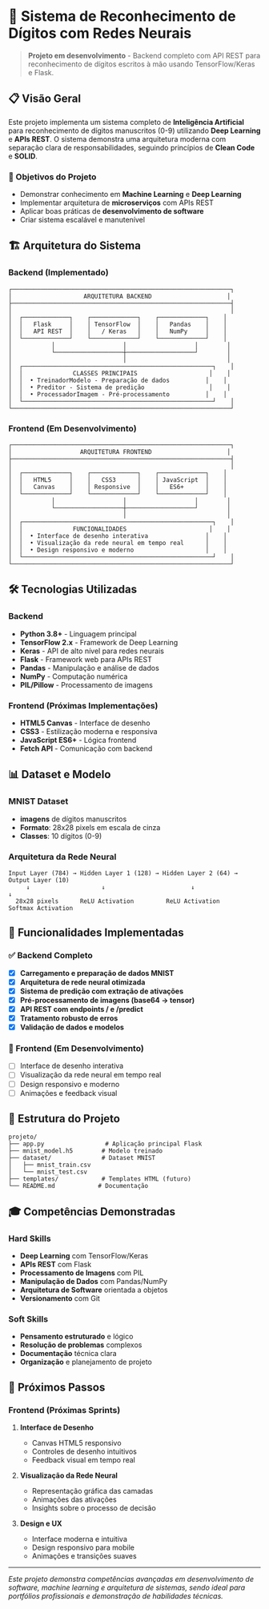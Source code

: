 # 🤖 Sistema de Reconhecimento de Dígitos com Redes Neurais

> **Projeto em desenvolvimento** - Backend completo com API REST para reconhecimento de dígitos escritos à mão usando TensorFlow/Keras e Flask.

## 📋 Visão Geral

Este projeto implementa um sistema completo de **Inteligência Artificial** para reconhecimento de dígitos manuscritos (0-9) utilizando **Deep Learning** e **APIs REST**. O sistema demonstra uma arquitetura moderna com separação clara de responsabilidades, seguindo princípios de **Clean Code** e **SOLID**.

### 🎯 Objetivos do Projeto

- Demonstrar conhecimento em **Machine Learning** e **Deep Learning**
- Implementar arquitetura de **microserviços** com APIs REST
- Aplicar boas práticas de **desenvolvimento de software**
- Criar sistema escalável e manutenível

## 🏗️ Arquitetura do Sistema

### Backend (Implementado)
```
┌─────────────────────────────────────────────────────────────┐
│                    ARQUITETURA BACKEND                     │
├─────────────────────────────────────────────────────────────┤
│                                                             │
│  ┌─────────────┐    ┌─────────────┐    ┌─────────────┐    │
│  │   Flask     │    │ TensorFlow  │    │   Pandas    │    │
│  │   API REST  │    │   / Keras   │    │   NumPy     │    │
│  └─────────────┘    └─────────────┘    └─────────────┘    │
│           │                   │                   │        │
│           └───────────────────┼───────────────────┘        │
│                               │                            │
│  ┌─────────────────────────────────────────────────────┐    │
│  │              CLASSES PRINCIPAIS                    │    │
│  │  • TreinadorModelo - Preparação de dados          │    │
│  │  • Preditor - Sistema de predição                  │    │
│  │  • ProcessadorImagem - Pré-processamento          │    │
│  └─────────────────────────────────────────────────────┘    │
└─────────────────────────────────────────────────────────────┘
```

### Frontend (Em Desenvolvimento)
```
┌─────────────────────────────────────────────────────────────┐
│                   ARQUITETURA FRONTEND                     │
├─────────────────────────────────────────────────────────────┤
│                                                             │
│  ┌─────────────┐    ┌─────────────┐    ┌─────────────┐    │
│  │   HTML5     │    │   CSS3      │    │ JavaScript  │    │
│  │   Canvas    │    │ Responsive  │    │   ES6+      │    │
│  └─────────────┘    └─────────────┘    └─────────────┘    │
│           │                   │                   │        │
│           └───────────────────┼───────────────────┘        │
│                               │                            │
│  ┌─────────────────────────────────────────────────────┐    │
│  │              FUNCIONALIDADES                       │    │
│  │  • Interface de desenho interativa                │    │
│  │  • Visualização da rede neural em tempo real      │    │
│  │  • Design responsivo e moderno                    │    │
│  └─────────────────────────────────────────────────────┘    │
└─────────────────────────────────────────────────────────────┘
```

## 🛠️ Tecnologias Utilizadas

### Backend
- **Python 3.8+** - Linguagem principal
- **TensorFlow 2.x** - Framework de Deep Learning
- **Keras** - API de alto nível para redes neurais
- **Flask** - Framework web para APIs REST
- **Pandas** - Manipulação e análise de dados
- **NumPy** - Computação numérica
- **PIL/Pillow** - Processamento de imagens

### Frontend (Próximas Implementações)
- **HTML5 Canvas** - Interface de desenho
- **CSS3** - Estilização moderna e responsiva
- **JavaScript ES6+** - Lógica frontend
- **Fetch API** - Comunicação com backend

## 📊 Dataset e Modelo

### MNIST Dataset
- **imagens** de dígitos manuscritos
- **Formato**: 28x28 pixels em escala de cinza
- **Classes**: 10 dígitos (0-9)

### Arquitetura da Rede Neural
```
Input Layer (784) → Hidden Layer 1 (128) → Hidden Layer 2 (64) → Output Layer (10)
     ↓                    ↓                        ↓                    ↓
  28x28 pixels      ReLU Activation         ReLU Activation      Softmax Activation
```

## 🚀 Funcionalidades Implementadas

### ✅ Backend Completo
- [x] **Carregamento e preparação de dados MNIST**
- [x] **Arquitetura de rede neural otimizada**
- [x] **Sistema de predição com extração de ativações**
- [x] **Pré-processamento de imagens (base64 → tensor)**
- [x] **API REST com endpoints / e /predict**
- [x] **Tratamento robusto de erros**
- [x] **Validação de dados e modelos**

### 🔄 Frontend (Em Desenvolvimento)
- [ ] Interface de desenho interativa
- [ ] Visualização da rede neural em tempo real
- [ ] Design responsivo e moderno
- [ ] Animações e feedback visual

## 📁 Estrutura do Projeto

```
projeto/
├── app.py                 # Aplicação principal Flask
├── mnist_model.h5        # Modelo treinado
├── dataset/              # Dataset MNIST
│   ├── mnist_train.csv
│   └── mnist_test.csv
├── templates/            # Templates HTML (futuro)
└── README.md            # Documentação
```

## 🎓 Competências Demonstradas

### Hard Skills
- **Deep Learning** com TensorFlow/Keras
- **APIs REST** com Flask
- **Processamento de Imagens** com PIL
- **Manipulação de Dados** com Pandas/NumPy
- **Arquitetura de Software** orientada a objetos
- **Versionamento** com Git

### Soft Skills
- **Pensamento estruturado** e lógico
- **Resolução de problemas** complexos
- **Documentação** técnica clara
- **Organização** e planejamento de projeto

## 🔮 Próximos Passos

### Frontend (Próximas Sprints)
1. **Interface de Desenho**
   - Canvas HTML5 responsivo
   - Controles de desenho intuitivos
   - Feedback visual em tempo real

2. **Visualização da Rede Neural**
   - Representação gráfica das camadas
   - Animações das ativações
   - Insights sobre o processo de decisão

3. **Design e UX**
   - Interface moderna e intuitiva
   - Design responsivo para mobile
   - Animações e transições suaves


---

*Este projeto demonstra competências avançadas em desenvolvimento de software, machine learning e arquitetura de sistemas, sendo ideal para portfólios profissionais e demonstração de habilidades técnicas.*
